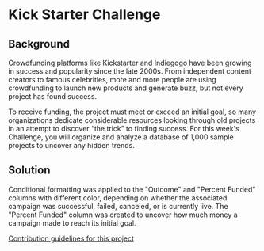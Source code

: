 # Kick Starter Challenge
## Background
Crowdfunding platforms like Kickstarter and Indiegogo have been growing in success and popularity since the late 2000s. From independent content creators to famous celebrities, more and more people are using crowdfunding to launch new products and generate buzz, but not every project has found success.

To receive funding, the project must meet or exceed an initial goal, so many organizations dedicate considerable resources looking through old projects in an attempt to discover “the trick” to finding success. For this week's Challenge, you will organize and analyze a database of 1,000 sample projects to uncover any hidden trends.

## Solution
Conditional formatting was applied to the "Outcome" and "Percent Funded" columns with different color, depending on whether the associated campaign was successful, failed, canceled, or is currently live. The "Percent Funded" column was created to uncover how much money a campaign made to reach its initial goal.

[Contribution guidelines for this project](https://view.officeapps.live.com/op/view.aspx?src=https%3A%2F%2Fraw.githubusercontent.com%2Ftlacher1%2Fexcel-challenge%2Fmain%2FCrowdfundingBook.xlsx&wdOrigin=BROWSELINK)
